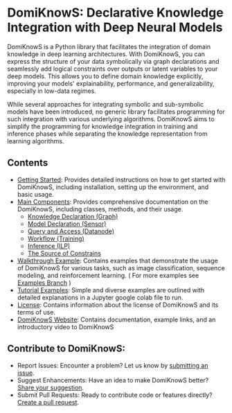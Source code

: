 # DomiKnowS: Declarative Knowledge Integration with Deep Neural Models

DomiKnowS is a Python library that facilitates the integration of domain knowledge in deep learning architectures. With DomiKnowS, you can express the structure of your data symbolically via graph declarations and seamlessly add logical constraints over outputs or latent variables to your deep models. This allows you to define domain knowledge explicitly, improving your models' explainability, performance, and generalizability, especially in low-data regimes. 

While several approaches for integrating symbolic and sub-symbolic models have been introduced, no generic library facilitates programming for such integration with various underlying algorithms. DomiKnowS aims to simplify the programming for knowledge integration in training and inference phases while separating the knowledge representation from learning algorithms.


## Contents

- [Getting Started](Getting%20Started.md): Provides detailed instructions on how to get started with DomiKnowS, including installation, setting up the environment, and basic usage.
- [Main Components](Main%20Components/): Provides comprehensive documentation on the DomiKnowS, including classes, methods, and their usage.
  - [Knowledge Declaration (Graph)](Main%20Components/Knowledge%20Declaration%20%28Graph%29.md)
  - [Model Declaration (Sensor)](Main%20Components/Model%20Declaration%20%28Sensor%29.md)
  - [Query and Access (Datanode)](Main%20Components/Query%20and%20Access%20%28Datanode%29.md)
  - [Workflow (Training)](Main%20Components/Workflow%20%28Training%29.md)
  - [Inference (ILP)](Main%20Components/Inference%20%28ILP%29.md)
  - [The Source of Constrains](Main%20Components/The%20Source%20of%20Constraints.md)
- [Walkthrough Example](Walkthrough%20Examples/): Contains examples that demonstrate the usage of DomiKnowS for various tasks, such as image classification, sequence modeling, and reinforcement learning. ( For more examples see [Examples Branch](https://github.com/HLR/DomiKnowS/tree/Tasks) )
- [Tutorial Examples](Tutorial%20Examples/): Simple and diverse examples are outlined with detailed explanations in a Jupyter google colab file to run.
- [License](LICENSE.md): Contains information about the license of DomiKnowS and its terms of use.
- [DomiKnowS Website](https://hlr.github.io/domiknows-nlp/): Contains documentation, example links, and an introductory video to DomiKnowS

## Contribute to DomiKnowS:

- Report Issues: Encounter a problem? Let us know by [submitting an issue](Issue%20Report.md).
- Suggest Enhancements: Have an idea to make DomiKnowS better? [Share your suggestion](Suggestions.md).
- Submit Pull Requests: Ready to contribute code or features directly? [Create a pull request](Pull%20Request.md).

